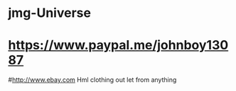 # jmg-Universe 
# https://www.paypal.me/johnboy13087
#http://www.ebay.com 
Hml clothing out let from anything 
